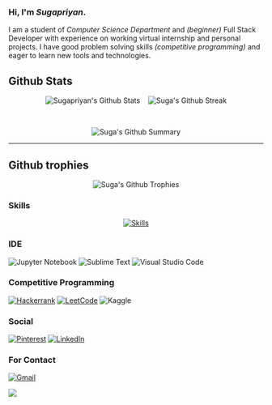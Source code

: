 ### Hi, I'm *Sugapriyan*.


I am a student of *Computer Science Department* and *(beginner)* Full Stack Developer with experience on working virtual internship and personal projects.
I have good problem solving skills *(competitive programming)* and eager to learn new tools and technologies.

## Github Stats
<p align="center">
<img src="https://github-readme-stats-sigma-orange.vercel.app/api?username=Sugapriyan-P-K&theme=github_dark_dimmed&show_icons=true&card_width=290px&count_private=true&include_all_commits=false" alt="Sugapriyan's Github Stats" />&nbsp; &nbsp;
<img src="https://streak-stats.demolab.com?user=Sugapriyan-P-K&theme=github-dark-blue&border_radius=10&card_width=350" alt="Suga's Github Streak"/>
</p><br>                

<p align="center">
<img src="http://github-profile-summary-cards.vercel.app/api/cards/profile-details?username=Sugapriyan-P-K&theme=github_dark" alt="Suga's Github Summary"/>
</p>

<hr/>

## Github trophies
<p align="center">
<img src="https://github-profile-trophy.vercel.app/?username=Sugapriyan-P-K&theme=dark_dimmed&column=-1&margin-w=4" alt="Suga's Github Trophies"/>

### Skills
<!-- ![Canva](https://img.shields.io/badge/Canva-%2300C4CC.svg?style=for-the-badge&logo=Canva&logoColor=white)  -->
<!-- ![Flask](https://img.shields.io/badge/flask-%23000.svg?style=for-the-badge&logo=flask&logoColor=white)  -->

<p align="center" style="margin:auto">
  <a href="#">
    <img src="https://skillicons.dev/icons?i=git,js,html,css,java,nodejs,react,c,mongodb,sqlite,python,canva" alt="Skills" />
  </a>
</p>


### IDE

![Jupyter Notebook](https://img.shields.io/badge/jupyter-%23FA0F00.svg?style=for-the-badge&logo=jupyter&logoColor=white) 
![Sublime Text](https://img.shields.io/badge/sublime_text-%23575757.svg?style=for-the-badge&logo=sublime-text&logoColor=important) 
![Visual Studio Code](https://img.shields.io/badge/Visual%20Studio%20Code-0078d7.svg?style=for-the-badge&logo=visual-studio-code&logoColor=white) 
 

### Competitive Programming
[![Hackerrank](https://img.shields.io/badge/-Hackerrank-2EC866?style=for-the-badge&logo=HackerRank&logoColor=white)](https://www.hackerrank.com/Sugapriyan_P_K03) 
[![LeetCode](https://img.shields.io/badge/LeetCode-000000?style=for-the-badge&logo=LeetCode&logoColor=#d16c06)](https://leetcode.com/sugapriyan-p-k/) 
![Kaggle](https://img.shields.io/badge/Kaggle-035a7d?style=for-the-badge&logo=kaggle&logoColor=white) 

### Social
[![Pinterest](https://img.shields.io/badge/Pinterest-%23E60023.svg?style=for-the-badge&logo=Pinterest&logoColor=white)](https://in.pinterest.com/spmsiva936/) 
[![LinkedIn](https://img.shields.io/badge/linkedin-%230077B5.svg?style=for-the-badge&logo=linkedin&logoColor=white)](https://www.linkedin.com/in/sugapriyanpk/) 

### For Contact
[![Gmail](https://img.shields.io/badge/Gmail-D14836?style=for-the-badge&logo=gmail&logoColor=white)](mailto:sugapriyan2003@gmail.com)


![](https://komarev.com/ghpvc/?username=Sugapriyan-P-K&color=blueviolet)
 <!-- [![Top Langs](https://github-readme-stats.vercel.app/api/top-langs/?username=Sugapriyan-P-K&hide_progress=false&count_private=true&layout=compact)](https://github.com/anuraghazra/github-readme-stats) -->
